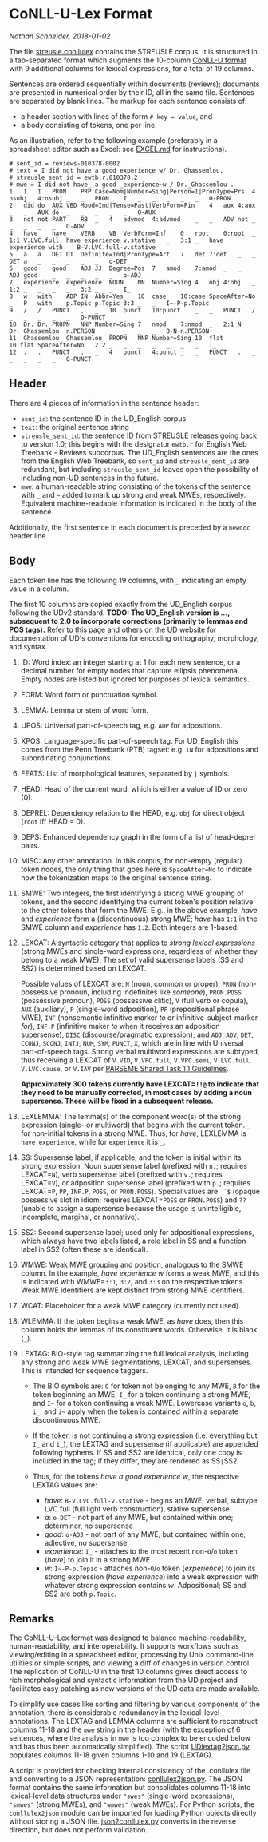 CoNLL-U-Lex Format
==================

*Nathan Schneider, 2018-01-02*

The file [streusle.conllulex](streusle.conllulex) contains the STREUSLE corpus.
It is structured in a tab-separated format which augments the
10-column [CoNLL-U format](http://universaldependencies.org/format.html)
with 9 additional columns for lexical expressions, for a total of 19 columns.

Sentences are ordered sequentially within documents (reviews);
documents are presented in numerical order by their ID, all in the same file.
Sentences are separated by blank lines.
The markup for each sentence consists of:

- a header section with lines of the form `# key = value`, and
- a body consisting of tokens, one per line.

As an illustration, refer to the following example (preferably in a spreadsheet editor
such as Excel: see [EXCEL.md](EXCEL.md) for instructions).

```
# sent_id = reviews-010378-0002
# text = I did not have a good experience w/ Dr. Ghassemlou.
# streusle_sent_id = ewtb.r.010378.2
# mwe = I did not have_ a good _experience~w / Dr._Ghassemlou .
1	I	I	PRON	PRP	Case=Nom|Number=Sing|Person=1|PronType=Prs	4	nsubj	4:nsubj	_	_	PRON	I	_	_	_	_	_	O-PRON
2	did	do	AUX	VBD	Mood=Ind|Tense=Past|VerbForm=Fin	4	aux	4:aux	_	_	AUX	do	_	_	_	_	_	O-AUX
3	not	not	PART	RB	_	4	advmod	4:advmod	_	_	ADV	not	_	_	_	_	_	O-ADV
4	have	have	VERB	VB	VerbForm=Inf	0	root	0:root	_	1:1	V.LVC.full	have experience	v.stative	_	3:1	_	have experience with	B-V.LVC.full-v.stative
5	a	a	DET	DT	Definite=Ind|PronType=Art	7	det	7:det	_	_	DET	a	_	_	_	_	_	o-DET
6	good	good	ADJ	JJ	Degree=Pos	7	amod	7:amod	_	_	ADJ	good	_	_	_	_	_	o-ADJ
7	experience	experience	NOUN	NN	Number=Sing	4	obj	4:obj	_	1:2	_	_	_	_	3:2	_	_	I_
8	w	with	ADP	IN	Abbr=Yes	10	case	10:case	SpaceAfter=No	_	P	with	p.Topic	p.Topic	3:3	_	_	I~-P-p.Topic
9	/	/	PUNCT	,	_	10	punct	10:punct	_	_	PUNCT	/	_	_	_	_	_	O-PUNCT
10	Dr.	Dr.	PROPN	NNP	Number=Sing	7	nmod	7:nmod	_	2:1	N	Dr. Ghassemlou	n.PERSON	_	_	_	_	B-N-n.PERSON
11	Ghassemlou	Ghassemlou	PROPN	NNP	Number=Sing	10	flat	10:flat	SpaceAfter=No	2:2	_	_	_	_	_	_	_	I_
12	.	.	PUNCT	.	_	4	punct	4:punct	_	_	PUNCT	.	_	_	_	_	_	O-PUNCT
```

Header
------

There are 4 pieces of information in the sentence header:

- `sent_id`: the sentence ID in the UD_English corpus
- `text`: the original sentence string
- `streusle_sent_id`: the sentence ID from STREUSLE releases going back to version 1.0;
  this begins with the designator `ewtb.r` for English Web Treebank - Reviews subcorpus.
  The UD_English sentences are the ones from the English Web Treebank, so `sent_id`
  and `streusle_sent_id` are redundant, but including `streusle_sent_id` leaves open
  the possibility of including non-UD sentences in the future.
- `mwe`: a human-readable string consisting of the tokens of the sentence with `_` and `~`
  added to mark up strong and weak MWEs, respectively. Equivalent machine-readable
  information is indicated in the body of the sentence.

Additionally, the first sentence in each document is preceded by a `newdoc` header line.

Body
----

Each token line has the following 19 columns, with `_` indicating an empty value
in a column.

The first 10 columns are copied exactly from the UD_English corpus following the
UDv2 standard. __TODO: The UD_English version is ..., subsequent to 2.0 to incorporate
corrections (primarily to lemmas and POS tags).__
Refer to [this page](http://universaldependencies.org/format.html)
and others on the UD website for documentation of UD's conventions for
encoding orthography, morphology, and syntax.

1. ID: Word index: an integer starting at 1 for each new sentence, or a decimal number for empty nodes that capture ellipsis phenomena. Empty nodes are listed but ignored for purposes of lexical semantics.

2. FORM: Word form or punctuation symbol.

3. LEMMA: Lemma or stem of word form.

4. UPOS: Universal part-of-speech tag, e.g. `ADP` for adpositions.

5. XPOS: Language-specific part-of-speech tag. For UD_English this comes from the Penn Treebank (PTB) tagset: e.g. `IN` for adpositions and subordinating conjunctions.

6. FEATS: List of morphological features, separated by `|` symbols.

7. HEAD: Head of the current word, which is either a value of ID or zero (0).

8. DEPREL: Dependency relation to the HEAD, e.g. `obj` for direct object (`root` iff HEAD = 0).

9. DEPS: Enhanced dependency graph in the form of a list of head-deprel pairs.

10. MISC: Any other annotation. In this corpus, for non-empty (regular) token nodes,
the only thing that goes here is `SpaceAfter=No` to indicate how the tokenization
maps to the original sentence string.

11. SMWE: Two integers, the first identifying a strong MWE grouping of tokens, and the second identifying the current token's position relative to the other tokens that form the MWE. E.g., in the above example, *have* and *experience* form a (discontinuous) strong MWE; *have* has `1:1` in the SMWE column and *experience* has `1:2`. Both integers are 1-based.

12. LEXCAT: A syntactic category that applies to *strong lexical expressions* (strong MWEs and single-word expressions, regardless of whether they belong to a weak MWE).
The set of valid supersense labels (SS and SS2) is determined based on LEXCAT.

    Possible values of LEXCAT are: `N` (noun, common or proper), `PRON` (non-possessive pronoun, including indefinites like *someone*), `PRON.POSS` (possessive pronoun), `POSS` (possessive clitic), `V` (full verb or copula), `AUX` (auxiliary), `P` (single-word adposition), `PP` (prepositional phrase MWE), `INF` (nonsemantic infinitive marker *to* or infinitive-subject-marker *for*), `INF.P` (infinitive maker *to* when it receives an adposition supersense), `DISC` (discourse/pragmatic expression); and `ADJ`, `ADV`, `DET`, `CCONJ`, `SCONJ`, `INTJ`, `NUM`, `SYM`, `PUNCT`, `X`, which are in line with Universal part-of-speech tags. Strong verbal multiword expressions are subtyped, thus receiving a LEXCAT of `V.VID`, `V.VPC.full`, `V.VPC.semi`, `V.LVC.full`, `V.LVC.cause`, or `V.IAV` per [PARSEME Shared Task 1.1 Guidelines](http://parsemefr.lif.univ-mrs.fr/parseme-st-guidelines/1.1/?page=home).

    __Approximately 300 tokens currently have LEXCAT=`!!@` to indicate that they need to be manually corrected, in most cases by adding a noun supersense. These will be fixed in a subsequent release.__

13. LEXLEMMA: The lemma(s) of the component word(s) of the strong expression (single- or multiword) that begins with the current token. `_` for non-initial tokens in a strong MWE. Thus, for *have*, LEXLEMMA is `have experience`, while for `experience` it is `_`.

14. SS: Supersense label, if applicable, and the token is initial within its strong expression. Noun supersense label (prefixed with `n.`; requires LEXCAT=`N`), verb supersense label (prefixed with `v.`; requires LEXCAT=`V`), or adposition supersense label (prefixed with `p.`; requires LEXCAT=`P`, `PP`, `INF.P`, `POSS`, or `PRON.POSS`). Special values are `` `$`` (opaque possessive slot in idiom; requires LEXCAT=`POSS` or `PRON.POSS`) and `??` (unable to assign a supersense because the usage is unintelligible, incomplete, marginal, or nonnative).

15. SS2: Second supersense label; used only for adpositional expressions, which always have two labels listed, a role label in SS and a function label in SS2 (often these are identical).

16. WMWE: Weak MWE grouping and position, analogous to the SMWE column. In the example, *have experience w* forms a weak MWE, and this is indicated with WMWE=`3:1`, `3:2`, and `3:3` on the respective tokens. Weak MWE identifiers are kept distinct from strong MWE identifiers.

17. WCAT: Placeholder for a weak MWE category (currently not used).

18. WLEMMA: If the token begins a weak MWE, as *have* does, then this column holds the lemmas of its constituent words. Otherwise, it is blank (`_`).

19. LEXTAG: BIO-style tag summarizing the full lexical analysis, including any strong and weak MWE segmentations, LEXCAT, and supersenses. This is intended for sequence taggers.

    * The BIO symbols are: `O` for token not belonging to any MWE, `B` for the token beginning an MWE, `I_` for a token continuing a strong MWE, and `I~` for a token continuing a weak MWE. Lowercase variants `o`, `b`, `i_`, and `i~` apply when the token is contained within a separate discontinuous MWE.

    * If the token is not continuing a strong expression (i.e. everything but `I_` and `i_`), the LEXTAG and supersense (if applicable) are appended following hyphens. If SS and SS2 are identical, only one copy is included in the tag; if they differ, they are rendered as SS`|`SS2.

    * Thus, for the tokens *have a good experience w*, the respective LEXTAG values are:

       - *have*: `B-V.LVC.full-v.stative` - begins an MWE, verbal, subtype LVC.full (full light verb construction), stative supersense
       - *a*: `o-DET` - not part of any MWE, but contained within one; determiner, no supersense
       - *good*: `o-ADJ` - not part of any MWE, but contained within one; adjective, no supersense
       - *experience*: `I_` - attaches to the most recent non-`O`/`o` token (*have*) to join it in a strong MWE
       - *w*: `I~-P-p.Topic` - attaches non-`O`/`o` token (*experience*) to join its strong expression (*have experience*) into a weak expression with whatever strong expression contains *w*. Adpositional; SS and SS2 are both `p.Topic`.

Remarks
-------

The CoNLL-U-Lex format was designed to balance machine-readability, human-readability, and interoperability.
It supports workflows such as viewing/editing in a spreadsheet editor, processing by Unix command-line utilities or simple scripts, and viewing a diff of changes in version control.
The replication of CoNLL-U in the first 10 columns gives direct access to rich morphological and syntactic information from the UD project and facilitates easy patching as new versions of the UD data are made available.

To simplify use cases like sorting and filtering by various components of the annotation, there is considerable redundancy in the lexical-level annotations.
The LEXTAG and LEMMA columns are sufficient to reconstruct columns 11-18 and the `mwe` string in the header
(with the exception of 6 sentences, where the analysis in `mwe` is too complex to be encoded below and has
thus been automatically simplified).
The script [UDlextag2json.py](UDlextag2json.py) populates columns 11-18 given columns 1-10 and 19 (LEXTAG).

A script is provided for checking internal consistency of the .conllulex file and converting to a JSON representation: [conllulex2json.py](conllulex2json.py). The JSON format contains the same information but consolidates columns 11-18 into lexical-level data structures under `"swes"` (single-word expressions), `"smwes"` (strong MWEs), and `"wmwes"` (weak MWEs). For Python scripts, the `conllulex2json` module can be imported for loading Python objects directly without storing a JSON file.
[json2conllulex.py](json2conllulex.py) converts in the reverse direction, but does not perform validation.

